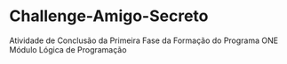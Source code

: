# Challenge-Amigo-Secreto
Atividade de Conclusão da Primeira Fase da Formação do Programa ONE Módulo Lógica de Programação
